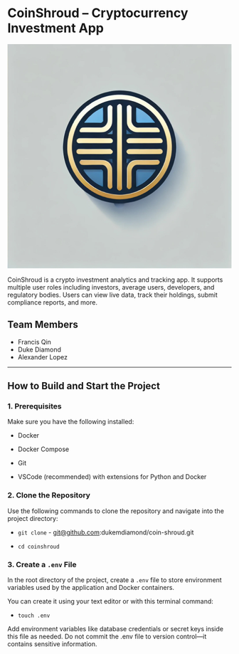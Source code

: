 # CoinShroud – Cryptocurrency Investment App

![COINSHROUDIMAGE](coinshroud.jpg)

CoinShroud is a crypto investment analytics and tracking app. It supports multiple user roles including
investors, average users, developers, and regulatory bodies. Users can view live data, track their holdings, submit
compliance reports, and more.

## Team Members

- Francis Qin
- Duke Diamond
- Alexander Lopez

---

## How to Build and Start the Project

### 1. Prerequisites

Make sure you have the following installed:

- Docker

- Docker Compose

- Git

- VSCode (recommended) with extensions for Python and Docker

### 2. Clone the Repository

Use the following commands to clone the repository and navigate into the project directory:

- `git clone` - git@github.com:dukemdiamond/coin-shroud.git

- `cd coinshroud`

### 3. Create a `.env` File

In the root directory of the project, create a `.env` file to store environment variables used by the application and
Docker containers.

You can create it using your text editor or with this terminal command:

- `touch .env`

Add environment variables like database credentials or secret keys inside this file as needed.
Do not commit the .env file to version control—it contains sensitive information.
